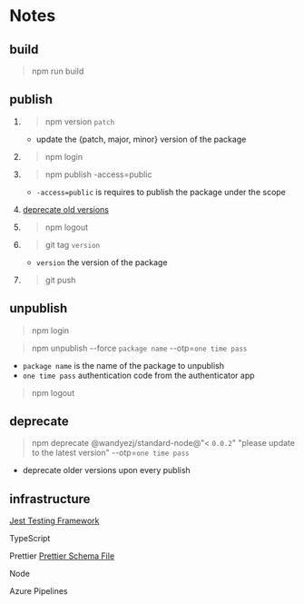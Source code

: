 # Notes

## build

> npm run build

## publish

1. > npm version `patch`
    * update the {patch, major, minor} version of the package

1. > npm login

1. > npm publish -access=public

    * `-access=public` is requires to publish the package under the scope

1. [deprecate old versions](#deprecate)

1. > npm logout

1. > git tag `version`
    * `version` the version of the package
1. > git push



## unpublish

> npm login

> npm unpublish --force `package name` --otp=`one time pass`

* `package name` is the name of the package to unpublish
* `one time pass` authentication code from the authenticator app

> npm logout

## deprecate

> npm deprecate @wandyezj/standard-node@"< `0.0.2`" "please update to the latest version" --otp=`one time pass`

* deprecate older versions upon every publish

## infrastructure

[Jest Testing Framework](https://jestjs.io/)

TypeScript

Prettier
[Prettier Schema File](http://json.schemastore.org/prettierrc)

Node

Azure Pipelines